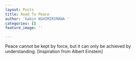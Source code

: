 ```yaml
---
layout: Posts
title: Road To Peace
author: 'Gabin NSHIMIRIMANA '
categories: []
feature_image: ''

---
```

Peace cannot be kept by force, but it can only be achieved by understanding. \[Inspiration from Albert Einstein\]